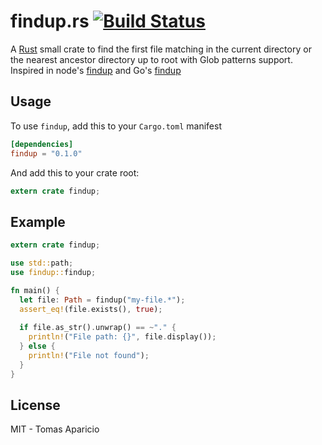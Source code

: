 # findup.rs [![Build Status](https://api.travis-ci.org/h2non/findup.rs.svg?branch=master)][travis]

A [Rust](http://rust-lang.org) small crate to find the first file matching in the current directory 
or the nearest ancestor directory up to root with Glob patterns support. Inspired in node's [findup](https://npmjs.org/package/findup) and Go's [findup](https://github.com/h2non/findup)

## Usage

To use `findup`, add this to your `Cargo.toml` manifest
```toml
[dependencies]
findup = "0.1.0"
```

And add this to your crate root:
```rust
extern crate findup;
```

## Example

```rust
extern crate findup;

use std::path;
use findup::findup;

fn main() {
  let file: Path = findup("my-file.*");
  assert_eq!(file.exists(), true);
  
  if file.as_str().unwrap() == ~"." {
    println!("File path: {}", file.display());
  } else {
    println!("File not found");
  }
}
```

## License

MIT - Tomas Aparicio

[travis]: https://travis-ci.org/h2non/findup.rs
